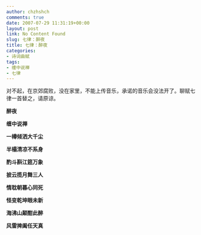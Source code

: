 ```yaml
---
author: chzhshch
comments: true
date: 2007-07-29 11:31:19+00:00
layout: post
link: No Content Found
slug: 七律：醉夜
title: 七律：醉夜
categories:
- 诗词曲赋
tags:
- 缠中说禅
- 七律
---
```


			

对不起，在京郊腐败，没在家里，不能上传音乐，承诺的音乐会没法开了。聊赋七律一首替之，请原谅。

**醉夜**

**缠中说禅**

**一樽倾洒大千尘**

**半榻清凉不系身**

**酌斗斟江筵万象**

**披云揽月舞三人**

**情耽朝暮心同死**

**怪变乾坤眼未新**

**海沸山颠酣此醉**

**风雷捭阖任天真**
